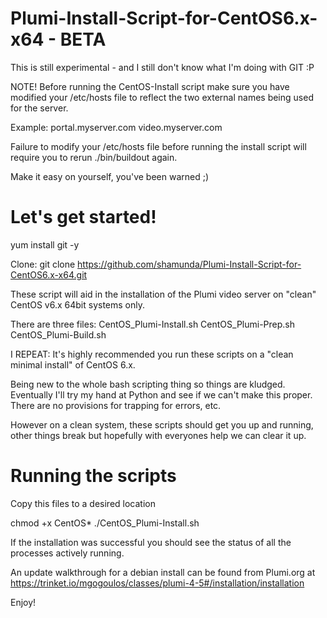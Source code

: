 Plumi-Install-Script-for-CentOS6.x-x64 - BETA
======================================
This is still experimental - and I still don't know what I'm doing with GIT :P

NOTE! Before running the CentOS-Install script make sure you have modified your /etc/hosts file to reflect
the two external names being used for the server.

Example:
portal.myserver.com
video.myserver.com

Failure to modify your /etc/hosts file before running the install script will require you to rerun ./bin/buildout again.

Make it easy on yourself, you've been warned ;)

Let's get started!
=================
yum install git -y

Clone: git clone https://github.com/shamunda/Plumi-Install-Script-for-CentOS6.x-x64.git

These script will aid in the installation of the Plumi video server on "clean" CentOS v6.x 64bit systems only.

There are three files:
CentOS_Plumi-Install.sh
CentOS_Plumi-Prep.sh
CentOS_Plumi-Build.sh

I REPEAT: It's highly recommended you run these scripts on a "clean minimal install" 
of CentOS 6.x. 

Being new to the whole bash scripting thing so things are kludged. Eventually I'll try
my hand at Python and see if we can't make this proper.
There are no provisions for trapping for errors, etc.

However on a clean system, these scripts should get you up and running, other things break but
hopefully with everyones help we can clear it up.

Running the scripts
===================

Copy this files to a desired location

chmod +x CentOS*
./CentOS_Plumi-Install.sh

If the installation was successful you should see the status of all the processes actively running.

An update walkthrough for a debian install can be found from Plumi.org at https://trinket.io/mgogoulos/classes/plumi-4-5#/installation/installation

Enjoy!
